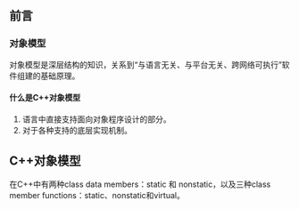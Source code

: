 ## 前言

### 对象模型

对象模型是深层结构的知识，关系到“与语言无关、与平台无关、跨网络可执行”软件组建的基础原理。

#### 什么是C++对象模型

1. 语言中直接支持面向对象程序设计的部分。
2. 对于各种支持的底层实现机制。



## C++对象模型

在C++中有两种class data members：static 和 nonstatic，以及三种class member functions：static、nonstatic和virtual。

